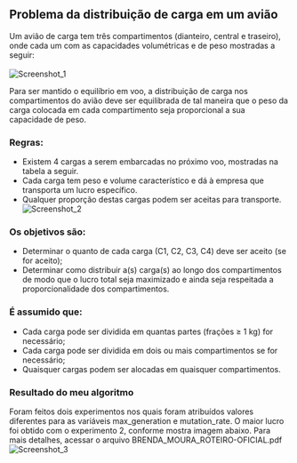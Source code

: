 ## Problema da distribuição de carga em um avião
Um avião de carga tem três compartimentos (dianteiro, central e traseiro), onde cada um com as capacidades volumétricas 
e de peso mostradas a seguir: <br /><br />
![Screenshot_1](https://user-images.githubusercontent.com/95611970/187544978-14a3b0f7-8f6a-4a67-b8ce-0eefa9f5d7af.jpg)

Para ser mantido o equilíbrio em voo, a distribuição de carga nos compartimentos do avião deve ser equilibrada de tal 
maneira que o peso da carga colocada em cada compartimento seja proporcional a sua capacidade de peso.

### Regras:
* Existem 4 cargas a serem embarcadas no próximo voo, mostradas na tabela a seguir.
* Cada carga tem peso e volume característico e dá à empresa que transporta um lucro específico.
* Qualquer proporção destas cargas podem ser aceitas para transporte.
![Screenshot_2](https://user-images.githubusercontent.com/95611970/187545304-3fa6d94b-5efa-49ff-b912-0c0b3d7d404a.jpg)

### Os objetivos são:
* Determinar o quanto de cada carga (C1, C2, C3, C4) deve ser aceito (se for aceito);
* Determinar como distribuir a(s) carga(s) ao longo dos compartimentos de modo que o lucro total seja maximizado e 
ainda seja respeitada a proporcionalidade dos compartimentos.

### É assumido que:
* Cada carga pode ser dividida em quantas partes (frações ≥ 1 kg) for necessário;
* Cada carga pode ser dividida em dois ou mais compartimentos se for necessário;
* Quaisquer cargas podem ser alocadas em quaisquer compartimentos.

### Resultado do meu algoritmo
Foram feitos dois experimentos nos quais foram atribuídos valores diferentes para as variáveis max_generation e mutation_rate.
O maior lucro foi obtido com o experimento 2, conforme mostra imagem abaixo. Para mais detalhes, acessar o arquivo BRENDA_MOURA_ROTEIRO-OFICIAL.pdf
<br />
![Screenshot_3](https://user-images.githubusercontent.com/95611970/187547630-b7c36e17-8514-430b-8fed-945563f1b83a.jpg)






